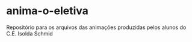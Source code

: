 # anima-o-eletiva

Repositório para os arquivos das animações produzidas pelos alunos do C.E. Isolda Schmid

